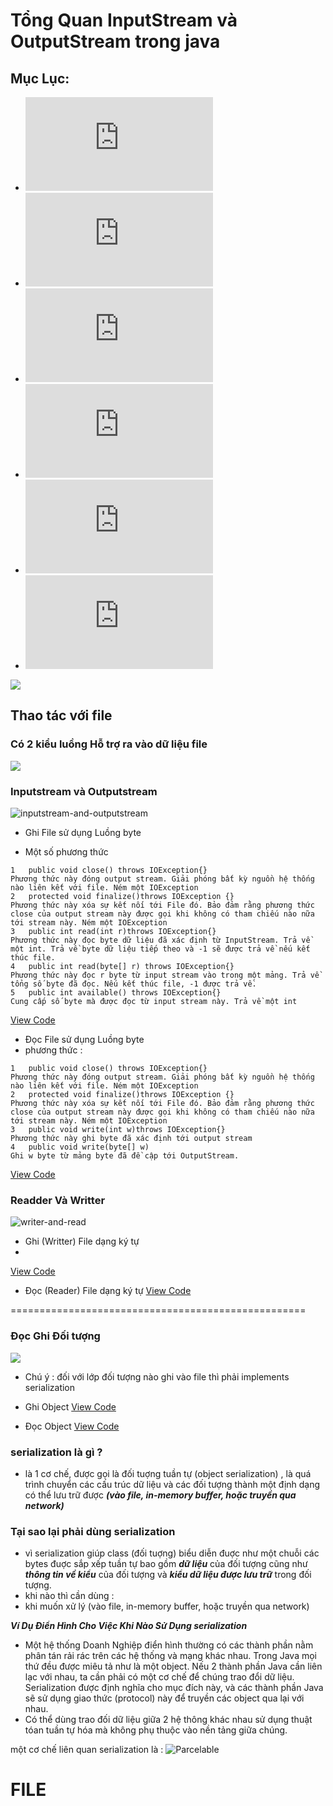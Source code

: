 # Tổng Quan InputStream và OutputStream trong java
## Mục Lục: 
+ ![kiểu luồng Hỗ trợ ra vào dữ liệu](https://github.com/trantronghienit/IO-File-/blob/master/README.md#c%C3%B3-2-ki%E1%BB%83u-lu%E1%BB%93ng-h%E1%BB%97-tr%E1%BB%A3-ra-v%C3%A0o-d%E1%BB%AF-li%E1%BB%87u-file)
 + ![Inputstream và Outputstream](https://github.com/trantronghienit/IO-File-/blob/master/README.md#inputstream-v%C3%A0-outputstream)
 + ![Readder Và Writter](https://github.com/trantronghienit/IO-File-/blob/master/README.md#readder-v%C3%A0-writter)
+ ![Đọc Ghi Đối tượng](https://github.com/trantronghienit/IO-File-/blob/master/README.md#%C4%90%E1%BB%8Dc-ghi-%C4%90%E1%BB%91i-t%C6%B0%E1%BB%A3ng)
+ ![serialization là gì ?](https://github.com/trantronghienit/IO-File-/blob/master/README.md#serialization-l%C3%A0-g%C3%AC-)
+ ![FILE](https://github.com/trantronghienit/IO-File-/blob/master/README.md#file)


![](https://github.com/trantronghienit/IO-File-/blob/master/image/JT_Fig-9-1-550x775.jpg)

## Thao tác với file
### Có 2 kiểu luồng Hỗ trợ ra vào dữ liệu file 
![](https://github.com/trantronghienit/IO-File-/blob/master/image/doc-va-ghi-file-trong-java-5.jpg)

### Inputstream và Outputstream
![inputstream-and-outputstream](https://cloud.githubusercontent.com/assets/18228937/19880140/17161922-a02d-11e6-994f-b49e6862cce6.gif)

+ Ghi File sử dụng Luồng byte

 + Một số phương thức    <br>
```
1 	public void close() throws IOException{}
Phương thức này đóng output stream. Giải phóng bất kỳ nguồn hệ thống nào liên kết với file. Ném một IOException
2 	protected void finalize()throws IOException {}
Phương thức này xóa sự kết nối tới File đó. Bảo đảm rằng phương thức close của output stream này được gọi khi không có tham chiếu nào nữa tới stream này. Ném một IOException
3 	public int read(int r)throws IOException{}
Phương thức này đọc byte dữ liệu đã xác định từ InputStream. Trả về một int. Trả về byte dữ liệu tiếp theo và -1 sẽ được trả về nếu kết thúc file.
4 	public int read(byte[] r) throws IOException{}
Phương thức này đọc r byte từ input stream vào trong một mảng. Trả về tổng số byte đã đọc. Nếu kết thúc file, -1 được trả về.
5 	public int available() throws IOException{}
Cung cấp số byte mà được đọc từ input stream này. Trả về một int
```
 
[View Code](https://github.com/trantronghienit/IO-File-/blob/master/DemoIO/src/DemoIO_GhiFile.java)

+ Đọc File sử dụng Luồng byte 
 + phương thức :
 ```
1 	public void close() throws IOException{}
Phương thức này đóng output stream. Giải phóng bất kỳ nguồn hệ thống nào liên kết với file. Ném một IOException
2 	protected void finalize()throws IOException {}
Phương thức này xóa sự kết nối tới File đó. Bảo đảm rằng phương thức close của output stream này được gọi khi không có tham chiếu nào nữa tới stream này. Ném một IOException
3 	public void write(int w)throws IOException{}
Phương thức này ghi byte đã xác định tới output stream
4 	public void write(byte[] w)
Ghi w byte từ mảng byte đã đề cập tới OutputStream.
```

[View Code](https://github.com/trantronghienit/IO-File-/blob/master/DemoIO/src/DocFile.java)

### Readder Và Writter 
![writer-and-read](https://cloud.githubusercontent.com/assets/18228937/19880117/dd5e190a-a02c-11e6-93f8-f7af77a289ca.gif)

+ Ghi (Writter) File dạng ký tự
 + 
[View Code](https://github.com/trantronghienit/IO-File-/blob/master/DemoIO/src/DemoBuffer/DemoBufferWritter.java)

+ Đọc (Reader) File dạng ký tự
[View Code](https://github.com/trantronghienit/IO-File-/blob/master/DemoIO/src/DemoBuffer/DemoBufferReader.java)

===================================================
### Đọc Ghi Đối tượng
![](https://github.com/trantronghienit/IO-File-/blob/master/image/read-writer-object.jpg)
+ Chú ý : đối với lớp đối tượng nào ghi vào file thì phải implements serialization 

+ Ghi Object
[View Code](https://github.com/trantronghienit/IO-File-/blob/master/DemoIO/src/DemoWriterReadObject/DemoWriterObject.java)

+ Đọc Object
[View Code](https://github.com/trantronghienit/IO-File-/blob/master/DemoIO/src/DemoWriterReadObject/DemoReadObject.java)

### serialization là gì ?
+ là 1 cơ chế, được gọi là đối tuợng tuần tự (object serialization) , là quá trình chuyển các cấu trúc dữ liệu và các đối tượng thành một định dạng có thể lưu trữ được ***(vào file, in-memory buffer, hoặc truyền qua network)***
### Tại sao lại phải dùng serialization
+ vì serialization giúp class (đối tuợng) biểu diễn đuợc  như một chuỗi các bytes đuợc sắp xếp tuần tự bao gồm ***dữ liệu*** của đối tượng cũng như ***thông tin về kiểu*** của đối tượng và ***kiểu dữ liệu được lưu trữ*** trong đối tượng.
+ khi nào thì cần dùng :
 + khi muốn xử lý (vào file, in-memory buffer, hoặc truyền qua network)

***Ví Dụ Điển Hình Cho Việc Khi Nào Sử Dụng serialization***
+ Một hệ thống Doanh Nghiệp điển hình thường có các thành phần nằm phân tán rải rác trên các hệ thống và mạng khác nhau. Trong Java mọi thứ đều được miêu tả như là một object. Nếu 2 thành phần Java cần liên lạc với nhau, ta cần phải có một cơ chế để chúng trao đổi dữ liệu. Serialization được định nghĩa cho mục đích này, và các thành phần Java sẽ sử dụng giao thức (protocol) này để truyền các object qua lại với nhau.
+ Có thể dùng trao đối dữ liệu giữa 2 hệ thông khác nhau sử dụng thuật tóan tuần tự hóa mà không phụ thuộc vào nền tảng giữa chúng.

một cơ chế liên quan serialization là : ![Parcelable](https://github.com/trantronghienit/Parcelable-Serializable-trong-Java-Android-)
 
# FILE 

